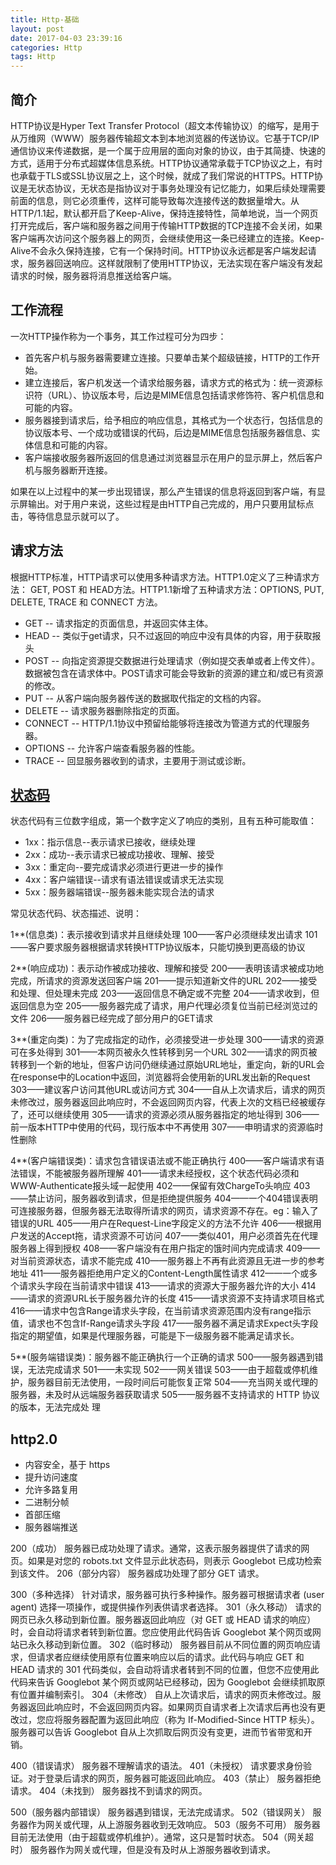```yaml
---
title: Http-基础
layout: post
date: 2017-04-03 23:39:16
categories: Http
tags: Http
---
```


## 简介

HTTP协议是Hyper Text Transfer Protocol（超文本传输协议）的缩写，是用于从万维网（WWW）服务器传输超文本到本地浏览器的传送协议。它基于TCP/IP通信协议来传递数据，是一个属于应用层的面向对象的协议，由于其简捷、快速的方式，适用于分布式超媒体信息系统。HTTP协议通常承载于TCP协议之上，有时也承载于TLS或SSL协议层之上，这个时候，就成了我们常说的HTTPS。HTTP协议是无状态协议，无状态是指协议对于事务处理没有记忆能力，如果后续处理需要前面的信息，则它必须重传，这样可能导致每次连接传送的数据量增大。从HTTP/1.1起，默认都开启了Keep-Alive，保持连接特性，简单地说，当一个网页打开完成后，客户端和服务器之间用于传输HTTP数据的TCP连接不会关闭，如果客户端再次访问这个服务器上的网页，会继续使用这一条已经建立的连接。Keep-Alive不会永久保持连接，它有一个保持时间。HTTP协议永远都是客户端发起请求，服务器回送响应。这样就限制了使用HTTP协议，无法实现在客户端没有发起请求的时候，服务器将消息推送给客户端。

## 工作流程

一次HTTP操作称为一个事务，其工作过程可分为四步：

- 首先客户机与服务器需要建立连接。只要单击某个超级链接，HTTP的工作开始。
- 建立连接后，客户机发送一个请求给服务器，请求方式的格式为：统一资源标识符（URL）、协议版本号，后边是MIME信息包括请求修饰符、客户机信息和可能的内容。
- 服务器接到请求后，给予相应的响应信息，其格式为一个状态行，包括信息的协议版本号、一个成功或错误的代码，后边是MIME信息包括服务器信息、实体信息和可能的内容。
- 客户端接收服务器所返回的信息通过浏览器显示在用户的显示屏上，然后客户机与服务器断开连接。

如果在以上过程中的某一步出现错误，那么产生错误的信息将返回到客户端，有显示屏输出。对于用户来说，这些过程是由HTTP自己完成的，用户只要用鼠标点击，等待信息显示就可以了。

## 请求方法

根据HTTP标准，HTTP请求可以使用多种请求方法。HTTP1.0定义了三种请求方法： GET, POST 和 HEAD方法。HTTP1.1新增了五种请求方法：OPTIONS, PUT, DELETE, TRACE 和 CONNECT 方法。

- GET      -- 请求指定的页面信息，并返回实体主体。
- HEAD     -- 类似于get请求，只不过返回的响应中没有具体的内容，用于获取报头
- POST     -- 向指定资源提交数据进行处理请求（例如提交表单或者上传文件）。数据被包含在请求体中。POST请求可能会导致新的资源的建立和/或已有资源的修改。
- PUT      -- 从客户端向服务器传送的数据取代指定的文档的内容。
- DELETE   -- 请求服务器删除指定的页面。
- CONNECT  -- HTTP/1.1协议中预留给能够将连接改为管道方式的代理服务器。
- OPTIONS  -- 允许客户端查看服务器的性能。
- TRACE    -- 回显服务器收到的请求，主要用于测试或诊断。


## [状态码](http://www.runoob.com/http/http-status-codes.html)

状态代码有三位数字组成，第一个数字定义了响应的类别，且有五种可能取值：

- 1xx：指示信息--表示请求已接收，继续处理
- 2xx：成功--表示请求已被成功接收、理解、接受
- 3xx：重定向--要完成请求必须进行更进一步的操作
- 4xx：客户端错误--请求有语法错误或请求无法实现
- 5xx：服务器端错误--服务器未能实现合法的请求

常见状态代码、状态描述、说明：

1**(信息类)：表示接收到请求并且继续处理
100——客户必须继续发出请求
101——客户要求服务器根据请求转换HTTP协议版本，只能切换到更高级的协议

2**(响应成功)：表示动作被成功接收、理解和接受
200——表明该请求被成功地完成，所请求的资源发送回客户端
201——提示知道新文件的URL
202——接受和处理、但处理未完成
203——返回信息不确定或不完整
204——请求收到，但返回信息为空
205——服务器完成了请求，用户代理必须复位当前已经浏览过的文件
206——服务器已经完成了部分用户的GET请求

3**(重定向类)：为了完成指定的动作，必须接受进一步处理
300——请求的资源可在多处得到
301——本网页被永久性转移到另一个URL
302——请求的网页被转移到一个新的地址，但客户访问仍继续通过原始URL地址，重定向，新的URL会在response中的Location中返回，浏览器将会使用新的URL发出新的Request
303——建议客户访问其他URL或访问方式
304——自从上次请求后，请求的网页未修改过，服务器返回此响应时，不会返回网页内容，代表上次的文档已经被缓存了，还可以继续使用
305——请求的资源必须从服务器指定的地址得到
306——前一版本HTTP中使用的代码，现行版本中不再使用
307——申明请求的资源临时性删除

4**(客户端错误类)：请求包含错误语法或不能正确执行
400——客户端请求有语法错误，不能被服务器所理解
401——请求未经授权，这个状态代码必须和WWW-Authenticate报头域一起使用
402——保留有效ChargeTo头响应
403——禁止访问，服务器收到请求，但是拒绝提供服务
404——一个404错误表明可连接服务器，但服务器无法取得所请求的网页，请求资源不存在。eg：输入了错误的URL
405——用户在Request-Line字段定义的方法不允许
406——根据用户发送的Accept拖，请求资源不可访问
407——类似401，用户必须首先在代理服务器上得到授权
408——客户端没有在用户指定的饿时间内完成请求
409——对当前资源状态，请求不能完成
410——服务器上不再有此资源且无进一步的参考地址
411——服务器拒绝用户定义的Content-Length属性请求
412——一个或多个请求头字段在当前请求中错误
413——请求的资源大于服务器允许的大小
414——请求的资源URL长于服务器允许的长度
415——请求资源不支持请求项目格式
416——请求中包含Range请求头字段，在当前请求资源范围内没有range指示值，请求也不包含If-Range请求头字段
417——服务器不满足请求Expect头字段指定的期望值，如果是代理服务器，可能是下一级服务器不能满足请求长。

5**(服务端错误类)：服务器不能正确执行一个正确的请求
500——服务器遇到错误，无法完成请求
501——未实现
502——网关错误
503——由于超载或停机维护，服务器目前无法使用，一段时间后可能恢复正常
504——充当网关或代理的服务器，未及时从远端服务器获取请求
505——服务器不支持请求的 HTTP 协议的版本，无法完成处 理

## http2.0

- 内容安全，基于 https
- 提升访问速度
- 允许多路复用
- 二进制分帧
- 首部压缩
- 服务器端推送


200（成功） 服务器已成功处理了请求。通常，这表示服务器提供了请求的网页。如果是对您的 robots.txt 文件显示此状态码，则表示 Googlebot 已成功检索到该文件。
206（部分内容）   服务器成功处理了部分 GET 请求。

300（多种选择）   针对请求，服务器可执行多种操作。服务器可根据请求者 (user agent) 选择一项操作，或提供操作列表供请求者选择。
301（永久移动）   请求的网页已永久移动到新位置。服务器返回此响应（对 GET 或 HEAD 请求的响应）时，会自动将请求者转到新位置。您应使用此代码告诉 Googlebot 某个网页或网站已永久移动到新位置。
302（临时移动）   服务器目前从不同位置的网页响应请求，但请求者应继续使用原有位置来响应以后的请求。此代码与响应 GET 和 HEAD 请求的 301 代码类似，会自动将请求者转到不同的位置，但您不应使用此代码来告诉 Googlebot 某个网页或网站已经移动，因为 Googlebot 会继续抓取原有位置并编制索引。
304（未修改）    自从上次请求后，请求的网页未修改过。服务器返回此响应时，不会返回网页内容。如果网页自请求者上次请求后再也没有更改过，您应将服务器配置为返回此响应（称为 If-Modified-Since HTTP 标头）。服务器可以告诉 Googlebot 自从上次抓取后网页没有变更，进而节省带宽和开销。

400（错误请求）   服务器不理解请求的语法。
401（未授权）    请求要求身份验证。对于登录后请求的网页，服务器可能返回此响应。
403（禁止） 服务器拒绝请求。
404（未找到）    服务器找不到请求的网页。

500（服务器内部错误）    服务器遇到错误，无法完成请求。
502（错误网关）   服务器作为网关或代理，从上游服务器收到无效响应。
503（服务不可用）  服务器目前无法使用（由于超载或停机维护）。通常，这只是暂时状态。
504（网关超时）   服务器作为网关或代理，但是没有及时从上游服务器收到请求。